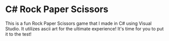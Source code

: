# C# Rock Paper Scissors
This is a fun Rock Paper Scissors game that I made in C# using Visual Studio. It utilizes ascii art for the ultimate experience! It's time for you to put it to the test!
